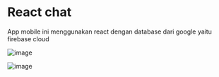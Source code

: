 # React chat

App mobile ini menggunakan react dengan database dari google yaitu firebase cloud

![image](https://user-images.githubusercontent.com/33834994/120925087-09e79a00-c701-11eb-97b0-b3c68746445c.png)


![image](https://user-images.githubusercontent.com/33834994/120924985-980f5080-c700-11eb-87f8-964b99eb0d3b.png)


